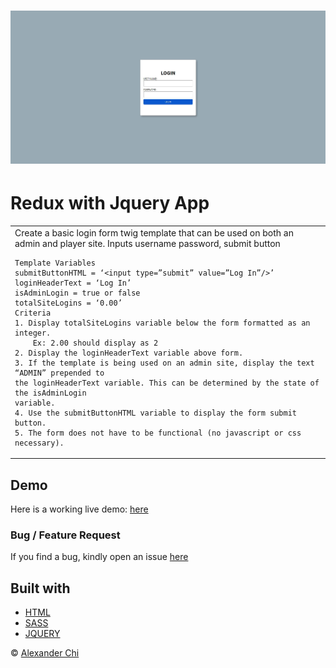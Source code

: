 # ![code-challenge](https://raw.githubusercontent.com/alexandercddev/code-challenge/master/src/assets/images/preview.jpg) 
# Redux with Jquery App
<table>
<tr>
<td>
    Create a basic login form twig template that can be used on both an admin and player site.
    Inputs
    username
    password,
    submit button
    
    Template Variables
    submitButtonHTML = ‘<input type=”submit” value=”Log In”/>’
    loginHeaderText = ‘Log In’
    isAdminLogin = true or false
    totalSiteLogins = ‘0.00’
    Criteria
    1. Display totalSiteLogins variable below the form formatted as an integer.
        Ex: 2.00 should display as 2
    2. Display the loginHeaderText variable above form.
    3. If the template is being used on an admin site, display the text “ADMIN” prepended to
    the loginHeaderText variable. This can be determined by the state of the isAdminLogin
    variable.
    4. Use the submitButtonHTML variable to display the form submit button.
    5. The form does not have to be functional (no javascript or css necessary).

</td>
</tr>
</table>


## Demo
Here is a working live demo: [here](https://alexandercddev.github.io/code-challenge/)

### Bug / Feature Request

If you find a bug, kindly open an issue [here](https://github.com/alexandercddev/code-challenge/issues/new)

## Built with 

- [HTML](https://www.w3schools.com/html/default.asp)
- [SASS](https://sass-lang.com/)
- [JQUERY](https://jquery.com/) 


© [Alexander Chi ](https://alexandercd.dev/)